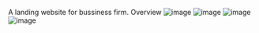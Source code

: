 A landing website for bussiness firm.
Overview
![image](https://github.com/shreyasharma0201/firm/assets/83056947/d0e6d595-0c14-41e1-8e15-ee0d4bbe692b)
![image](https://github.com/shreyasharma0201/firm/assets/83056947/a8ae55b1-00ee-4b8e-989b-f54d66a8bdc6)
![image](https://github.com/shreyasharma0201/firm/assets/83056947/0e518773-d077-4305-a168-91f86ebd172f)
![image](https://github.com/shreyasharma0201/firm/assets/83056947/8afd1140-1652-4a75-af23-68f30e8c2ee5)

